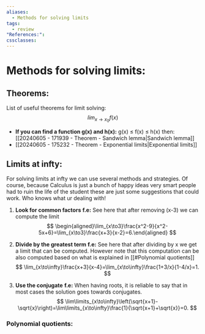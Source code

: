 ```yaml
---
aliases:
  - Methods for solving limits
tags:
  - review
"References:": 
cssclasses:
---
```

# Methods for solving limits:

## Theorems: 
List of useful theorems for limit solving: 
$$
lim_{x\rightarrow x_0} f(x)
$$
+ **If you can find a function g(x) and h(x):** g(x) ≤ f(x) ≤ h(x) then: [[20240605 - 171939 - Theorem - Sandwich lemma|Sandwich lemma]]
+ [[20240605 - 175232 - Theorem - Exponential limits|Exponential limits]]
## Limits at infty:

For solving limits at infty we can use several methods and strategies. Of course, because Calculus is just a bunch of happy ideas very smart people had to ruin the life of the student these are just some suggestions that could work. Who knows what ur dealing with!

1. **Look for common factors**
**f.e:** See here that after removing (x-3) we can compute the limit
$$
\begin{aligned}\lim_{x\to3}\frac{x^2-9}{x^2-5x+6}=\lim_{x\to3}\frac{x+3}{x-2}=6.\end{aligned}
$$

2. **Divide by the greatest term**
**f.e:** See here that after dividing by x we get a limit that can be computed. However note that this computation can be also computed based on what is explained in [[#Polynomial quotients]]  
$$
\lim_{x\to\infty}\frac{x+3}{x-4}=\lim_{x\to\infty}\frac{1+3/x}{1-4/x}=1.
$$

3. **Use the conjugate**
**f.e:** When having roots, it is reliable to say that in most cases the solution goes towards conjugates. 
$$
\lim\limits_{x\to\infty}\left(\sqrt{x+1}-\sqrt{x}\right)=\lim\limits_{x\to\infty}\frac{1}{\sqrt{x+1}+\sqrt{x}}=0.
$$

### Polynomial quotients: